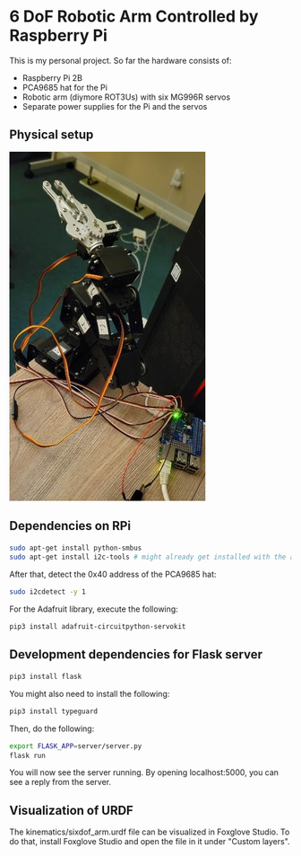 # 6 DoF Robotic Arm Controlled by Raspberry Pi

This is my personal project. So far the hardware consists of:

- Raspberry Pi 2B
- PCA9685 hat for the Pi
- Robotic arm (diymore ROT3Us) with six MG996R servos
- Separate power supplies for the Pi and the servos

## Physical setup

![Physical setup](images/6dof-physical-setup.jpg "Physical setup")

## Dependencies on RPi

```sh
sudo apt-get install python-smbus
sudo apt-get install i2c-tools # might already get installed with the above
```

After that, detect the 0x40 address of the PCA9685 hat:

```sh
sudo i2cdetect -y 1
```

For the Adafruit library, execute the following:

```sh 
pip3 install adafruit-circuitpython-servokit
```

## Development dependencies for Flask server

```sh
pip3 install flask
```

You might also need to install the following:

```sh
pip3 install typeguard
```

Then, do the following:

```sh
export FLASK_APP=server/server.py
flask run
```

You will now see the server running. By opening localhost:5000, you can see a reply from the server.

## Visualization of URDF

The kinematics/sixdof_arm.urdf file can be visualized in Foxglove Studio. To do that, install Foxglove Studio and open the file in it under "Custom layers".
